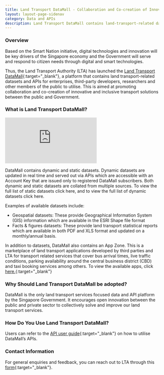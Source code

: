 ```yaml
---
title: Land Transport DataMall - Collaboration and Co-creation of Innovative and Inclusive Transport Solutions
layout: layout-page-sidenav
category: Data and APIs
description: Land Transport DataMall contains land-transport-related datasets and APIs by LTA to promote public-private collaborations.
---
```


### Overview

Based on the Smart Nation initiative, digital technologies and innovation will be key drivers of the Singapore economy and the Government will serve and respond to citizen needs through digital and smart technologies.

Thus, the Land Transport Authority (LTA) has launched the [Land Transport DataMall](https://datamall.lta.gov.sg/content/datamall/en.html){:target="_blank"}, a platform that contains land transport-related datasets and APIs for enterprises, third-party developers, researchers and other members of the public to utilise. This is aimed at promoting collaboration and co-creation of innovative and inclusive transport solutions between the public and Government.

### What is Land Transport DataMall?

<iframe src="https://www.youtube.com/embed/33hWfDKSC20?showinfo=0" frameborder="0" allow="accelerometer; autoplay; encrypted-media; gyroscope; picture-in-picture" allowfullscreen></iframe>

DataMall contains dynamic and static datasets. Dynamic datasets are updated in real time and served out via APIs which are accessible with an Account Key that are issued only to registered DataMall subscribers. Both dynamic and static datasets are collated from multiple sources. To view the full list of static datasets click here, and to view the full list of dynamic datasets click here.

Examples of available datasets include:
- Geospatial datasets: These provide Geographical Information System (GIS) information which are available in the ESRI Shape file format
- Facts & figures datasets: These provide land transport statistical reports which are available in both PDF and XLS format and updated on a monthly/annual basis.

In addition to datasets, DataMall also contains an App Zone. This is a marketplace of land transport applications developed by third parties and LTA for transport related services that cover bus arrival times, live traffic conditions, parking availability around the central business district (CBD) and taxi booking services among others. To view the available apps, click [here.](https://datamall.lta.gov.sg/content/datamall/en/app-zone.html){:target="_blank"}

### Why Should Land Transport DataMall be adopted? 

DataMall is the only land transport services focused data and API platform by the Singapore Government. It encourages open innovation between the public and private sector to collectively solve and improve our land transport services. 

### How Do You Use Land Transport DataMall? 

Users can refer to the [API user guide](https://datamall.lta.gov.sg/content/dam/datamall/datasets/LTA_DataMall_API_User_Guide1.pdf){:target="_blank"} on how to utilise DataMall’s APIs.

### Contact Information 

For general enquiries and feedback, you can reach out to LTA through this [form](https://form.gov.sg/#!/5e4369640f4d080011e9202c){:target="_blank"}.
